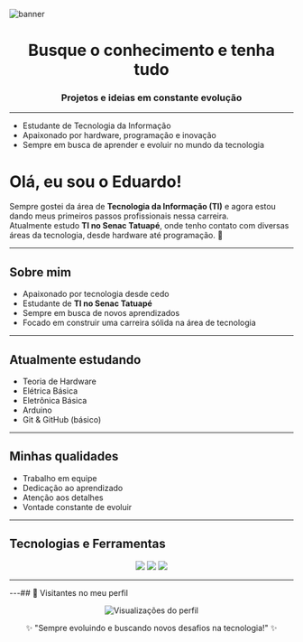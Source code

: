 
![banner](https://github.com/user-attachments/assets/29522e07-a69e-4463-845a-21775872c303)
<h1 align="center"> Busque o conhecimento e tenha tudo</h1> 
<h3 align="center"> Projetos e ideias em constante evolução</h3>
<hr>

- Estudante de Tecnologia da Informação  
- Apaixonado por hardware, programação e inovação
- Sempre em busca de aprender e evoluir no mundo da tecnologia  



#  Olá, eu sou o Eduardo!  

Sempre gostei da área de **Tecnologia da Informação (TI)** e agora estou dando meus primeiros passos profissionais nessa carreira.  
Atualmente estudo **TI no Senac Tatuapé**, onde tenho contato com diversas áreas da tecnologia, desde hardware até programação. 🚀  

---

##  Sobre mim  
-  Apaixonado por tecnologia desde cedo  
-  Estudante de **TI no Senac Tatuapé**  
-  Sempre em busca de novos aprendizados  
-  Focado em construir uma carreira sólida na área de tecnologia  

---

##  Atualmente estudando  
-  Teoria de Hardware  
-  Elétrica Básica  
-  Eletrônica Básica  
-  Arduino  
-  Git & GitHub (básico)  

---

##  Minhas qualidades  
-  Trabalho em equipe  
-  Dedicação ao aprendizado  
-  Atenção aos detalhes  
-  Vontade constante de evoluir  

---

##  Tecnologias e Ferramentas  

<p align="center">
  <!-- Linguagens e ferramentas principais -->

  <img src="https://img.shields.io/badge/GitHub-181717?style=for-the-badge&logo=github&logoColor=white"/>
  <img src="https://img.shields.io/badge/Hardware-555555?style=for-the-badge&logo=dell&logoColor=white"/>
  <img src="https://img.shields.io/badge/Electronics-FFDD00?style=for-the-badge&logo=logitech&logoColor=black"/>
</p>

---




---## 👀 Visitantes no meu perfil  

<p align="center">
  <img src="https://komarev.com/ghpvc/?username=SEU-USUARIO&color=blue&style=for-the-badge&label=Visualizações+do+perfil" alt="Visualizações do perfil"/>
</p>

<p align="center">
  ✨ "Sempre evoluindo e buscando novos desafios na tecnologia!" ✨
</p>
